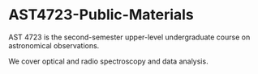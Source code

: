 # AST4723-Public-Materials

AST 4723 is the second-semester upper-level undergraduate course on astronomical observations.

We cover optical and radio spectroscopy and data analysis.
